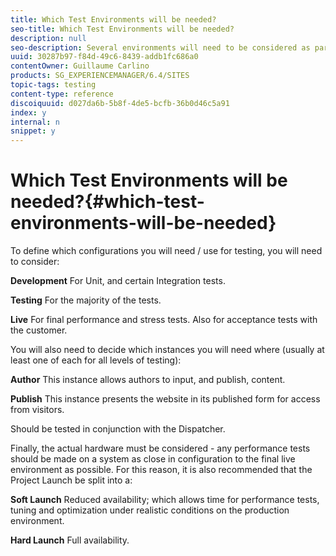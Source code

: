 ```yaml
---
title: Which Test Environments will be needed?
seo-title: Which Test Environments will be needed?
description: null
seo-description: Several environments will need to be considered as part of testing
uuid: 30287b97-f84d-49c6-8439-addb1fc686a0
contentOwner: Guillaume Carlino
products: SG_EXPERIENCEMANAGER/6.4/SITES
topic-tags: testing
content-type: reference
discoiquuid: d027da6b-5b8f-4de5-bcfb-36b0d46c5a91
index: y
internal: n
snippet: y
---
```


# Which Test Environments will be needed?{#which-test-environments-will-be-needed}

To define which configurations you will need / use for testing, you will need to consider:

**Development** For Unit, and certain Integration tests.

**Testing** For the majority of the tests.

**Live** For final performance and stress tests. Also for acceptance tests with the customer.

You will also need to decide which instances you will need where (usually at least one of each for all levels of testing):

**Author** This instance allows authors to input, and publish, content.

**Publish** This instance presents the website in its published form for access from visitors.

Should be tested in conjunction with the Dispatcher.

Finally, the actual hardware must be considered - any performance tests should be made on a system as close in configuration to the final live environment as possible. For this reason, it is also recommended that the Project Launch be split into a:

**Soft Launch** Reduced availability; which allows time for performance tests, tuning and optimization under realistic conditions on the production environment.

**Hard Launch** Full availability.
